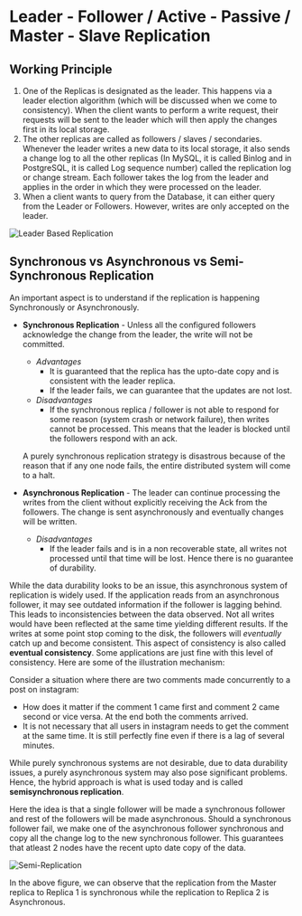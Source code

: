 # Leader - Follower / Active - Passive / Master - Slave Replication

## Working Principle
1. One of the Replicas is designated as the leader. This happens via a leader election algorithm (which will be discussed when we come to consistency).
   When the client wants to perform a write request, their requests will be sent to the leader which will then apply the changes first in its local storage.
2. The other replicas are called as followers / slaves / secondaries. Whenever the leader writes a new data to its local storage, it also sends a change log
   to all the other replicas (In MySQL, it is called Binlog and in PostgreSQL, it is called Log sequence number) called the replication log or change stream.
   Each follower takes the log from the leader and applies in the order in which they were processed on the leader.
3. When a client wants to query from the Database, it can either query from the Leader or Followers. However, writes are only accepted on the leader.

![Leader Based Replication](https://notes.shichao.io/dda/figure_5-1.png)

## Synchronous vs Asynchronous vs Semi-Synchronous Replication
An important aspect is to understand if the replication is happening Synchronously or Asynchronously. 

- **Synchronous Replication** - Unless all the configured followers acknowledge the change from the leader, the write will not be committed.
  - *Advantages*
    - It is guaranteed that the replica has the upto-date copy and is consistent with the leader replica.
    - If the leader fails, we can guarantee that the updates are not lost.
  - *Disadvantages*
    - If the synchronous replica / follower is not able to respond for some reason (system crash or network failure), then writes cannot be processed.
      This means that the leader is blocked until the followers respond with an ack.
      
  A purely synchronous replication strategy is disastrous because of the reason that if any one node fails, the entire distributed system will come to a halt.
  
- **Asynchronous Replication** - The leader can continue processing the writes from the client without explicitly receiving the Ack from the followers.
  The change is sent asynchronously and eventually changes will be written.
    - *Disadvantages*
      - If the leader fails and is in a non recoverable state, all writes not processed until that time will be lost. Hence there is no guarantee of durability.
        
While the data durability looks to be an issue, this asynchronous system of replication is widely used. If the application reads from an asynchronous follower, it
may see outdated information if the follower is lagging behind. This leads to inconsistencies between the data observed. Not all writes would have been reflected
at the same time yielding different results. If the writes at some point stop coming to the disk, the followers will *eventually* catch up and become consistent.
This aspect of consistency is also called **eventual consistency**. Some applications are just fine with this level of consistency. 
Here are some of the illustration mechanism:

Consider a situation where there are two comments made concurrently to a post on instagram: 
- How does it matter if the comment 1 came first and comment 2 came second or vice versa. At the end both the comments arrived.
- It is not necessary that all users in instagram needs to get the comment at the same time. It is still perfectly fine even if there is a lag of several minutes.

While purely synchronous systems are not desirable, due to data durability issues, a purely asynchronous system may also pose significant problems.
Hence, the hybrid approach is what is used today and is called **semisynchronous replication**.

Here the idea is that a single follower will be made a synchronous follower and rest of the followers will be made asynchronous.
Should a synchronous follower fail, we make one of the asynchronous follower synchronous and copy all the change log to the new synchronous follower.
This guarantees that atleast 2 nodes have the recent upto date copy of the data.

![Semi-Replication](https://media.geeksforgeeks.org/wp-content/uploads/20240224115136/Semi-Synchronous-Replication.webp)

In the above figure, we can observe that the replication from the Master replica to Replica 1 is synchronous while the replication to Replica 2 is Asynchronous.
